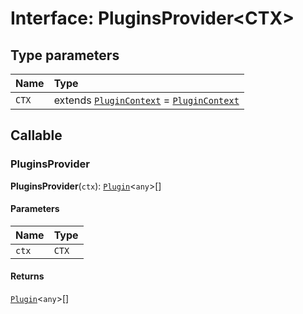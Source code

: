 # Interface: PluginsProvider\<CTX>

## Type parameters

| Name | Type |
| :------ | :------ |
| `CTX` | extends [`PluginContext`](/en/auto-docs/fixed-layout-editor/variables/PluginContext-1.md) = [`PluginContext`](/en/auto-docs/fixed-layout-editor/variables/PluginContext-1.md) |

## Callable

### PluginsProvider

**PluginsProvider**(`ctx`): [`Plugin`](/en/auto-docs/fixed-layout-editor/variables/Plugin-1.md)<`any`>\[]

#### Parameters

| Name | Type |
| :------ | :------ |
| `ctx` | `CTX` |

#### Returns

[`Plugin`](/en/auto-docs/fixed-layout-editor/variables/Plugin-1.md)<`any`>\[]
